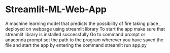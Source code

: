 # Streamlit-ML-Web-App
 A machine learning model that predicts the possibility of fire taking place , deployed on webpage using streamlit library
To start the app make sure that streamlit library is installed successfully
Go to command prompt or anaconda prompt set the path to the program wherever you have saved  the file and start the app by entering the command streamlit run app.py
